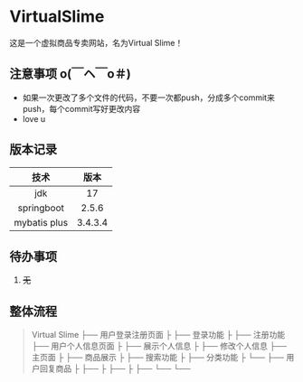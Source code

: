 # VirtualSlime
这是一个虚拟商品专卖网站，名为Virtual Slime！

## 注意事项 o(￣ヘ￣o＃)
+ 如果一次更改了多个文件的代码，不要一次都push，分成多个commit来push，每个commit写好更改内容
+ love u

## 版本记录
|技术|版本|
|:-:|:-:|
|jdk|17|
|springboot|2.5.6|
|mybatis plus|3.4.3.4|

## 待办事项
1. ~~无~~

## 整体流程
> Virtual Slime
├── 用户登录注册页面
├    ├── 登录功能
├    ├── 注册功能
├── 用户个人信息页面
├    ├── 展示个人信息
├    ├── 修改个人信息
├── 主页面
├    ├── 商品展示
├    ├── 搜索功能
├    ├── 分类功能
├    └── 
├── 用户回复商品
├    ├── 
├    ├── 
├    ├── 
└──  └── 
